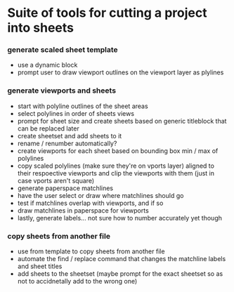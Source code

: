 # Suite of tools for cutting a project into sheets

### generate scaled sheet template
- use a dynamic block
- prompt user to draw viewport outlines on the viewport layer as plylines

### generate viewports and sheets
- start with polyline outlines of the sheet areas
- select polylines in order of sheets views
- prompt for sheet size and create sheets based on generic titleblock that can be replaced later
- create sheetset and add sheets to it
- rename / renumber automatically?
- create viewports for each sheet based on bounding box min / max of polylines
- copy scaled polylines (make sure they're on vports layer) aligned to their respoective viewports and clip the viewports with them (just in case vports aren't square)
- generate paperspace matchlines
-   have the user select or draw where matchlines should go
-   test if matchlines overlap with viewports, and if so
-   draw matchlines in paperspace for viewports
-   lastly, generate labels... not sure how to number accurately yet though

### copy sheets from another file
- use from template to copy sheets from another file
- automate the find / replace command that changes the matchline labels and sheet titles
- add sheets to the sheetset (maybe prompt for the exact sheetset so as not to accidnetally add to the wrong one)
